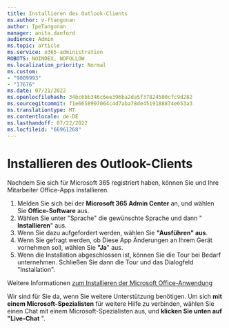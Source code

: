 ```yaml
---
title: Installieren des Outlook-Clients
ms.author: v-ftangonan
author: IpeTangonan
manager: anita.danford
audience: Admin
ms.topic: article
ms.service: o365-administration
ROBOTS: NOINDEX, NOFOLLOW
ms.localization_priority: Normal
ms.custom:
- "9009993"
- "17676"
ms.date: 07/21/2022
ms.openlocfilehash: 34bc6bb346c6ee396ba2da5f37824500cfc9d282
ms.sourcegitcommit: f1e6658997064c4d7aba78de4519188874e653a3
ms.translationtype: MT
ms.contentlocale: de-DE
ms.lasthandoff: 07/22/2022
ms.locfileid: "66961268"
---
```

# <a name="install-outlook-client"></a>Installieren des Outlook-Clients

Nachdem Sie sich für Microsoft 365 registriert haben, können Sie und Ihre Mitarbeiter Office-Apps installieren.

1. Melden Sie sich bei der **Microsoft 365 Admin Center** an, und wählen Sie **Office-Software** aus.
2. Wählen Sie unter "Sprache" die gewünschte Sprache und dann " **Installieren**" aus.
3. Wenn Sie dazu aufgefordert werden, wählen Sie **"Ausführen" aus**.
4. Wenn Sie gefragt werden, ob Diese App Änderungen an Ihrem Gerät vornehmen soll, wählen Sie **"Ja**" aus.
5. Wenn die Installation abgeschlossen ist, können Sie die Tour bei Bedarf unternehmen. Schließen Sie dann die Tour und das Dialogfeld "Installation".

Weitere Informationen [zum Installieren der Microsoft Office-Anwendung](https://support.microsoft.com/office/download-and-install-or-reinstall-microsoft-365-or-office-2021-on-a-pc-or-mac-4414eaaf-0478-48be-9c42-23adc4716658#InstallSteps=Install_on_a_PC)

Wir sind für Sie da, wenn Sie weitere Unterstützung benötigen. Um sich **mit einem Microsoft-Spezialisten** für weitere Hilfe zu verbinden, wählen Sie einen Chat mit einem Microsoft-Spezialisten aus, und **klicken Sie unten auf "Live-Chat** ". 